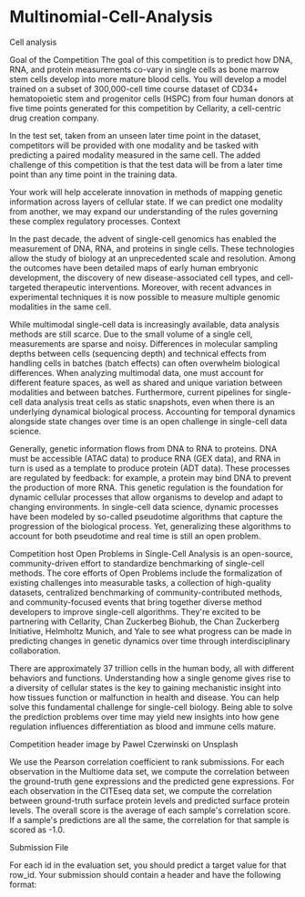 # Multinomial-Cell-Analysis
 Cell analysis
 
 Goal of the Competition
The goal of this competition is to predict how DNA, RNA, and protein measurements co-vary in single cells as bone marrow stem cells develop into more mature blood cells. You will develop a model trained on a subset of 300,000-cell time course dataset of CD34+ hematopoietic stem and progenitor cells (HSPC) from four human donors at five time points generated for this competition by Cellarity, a cell-centric drug creation company.

In the test set, taken from an unseen later time point in the dataset, competitors will be provided with one modality and be tasked with predicting a paired modality measured in the same cell. The added challenge of this competition is that the test data will be from a later time point than any time point in the training data.

Your work will help accelerate innovation in methods of mapping genetic information across layers of cellular state. If we can predict one modality from another, we may expand our understanding of the rules governing these complex regulatory processes.
 Context
 
In the past decade, the advent of single-cell genomics has enabled the measurement of DNA, RNA, and proteins in single cells. These technologies allow the study of biology at an unprecedented scale and resolution. Among the outcomes have been detailed maps of early human embryonic development, the discovery of new disease-associated cell types, and cell-targeted therapeutic interventions. Moreover, with recent advances in experimental techniques it is now possible to measure multiple genomic modalities in the same cell.

While multimodal single-cell data is increasingly available, data analysis methods are still scarce. Due to the small volume of a single cell, measurements are sparse and noisy. Differences in molecular sampling depths between cells (sequencing depth) and technical effects from handling cells in batches (batch effects) can often overwhelm biological differences. When analyzing multimodal data, one must account for different feature spaces, as well as shared and unique variation between modalities and between batches. Furthermore, current pipelines for single-cell data analysis treat cells as static snapshots, even when there is an underlying dynamical biological process. Accounting for temporal dynamics alongside state changes over time is an open challenge in single-cell data science.

Generally, genetic information flows from DNA to RNA to proteins. DNA must be accessible (ATAC data) to produce RNA (GEX data), and RNA in turn is used as a template to produce protein (ADT data). These processes are regulated by feedback: for example, a protein may bind DNA to prevent the production of more RNA. This genetic regulation is the foundation for dynamic cellular processes that allow organisms to develop and adapt to changing environments. In single-cell data science, dynamic processes have been modeled by so-called pseudotime algorithms that capture the progression of the biological process. Yet, generalizing these algorithms to account for both pseudotime and real time is still an open problem.

Competition host Open Problems in Single-Cell Analysis is an open-source, community-driven effort to standardize benchmarking of single-cell methods. The core efforts of Open Problems include the formalization of existing challenges into measurable tasks, a collection of high-quality datasets, centralized benchmarking of community-contributed methods, and community-focused events that bring together diverse method developers to improve single-cell algorithms. They're excited to be partnering with Cellarity, Chan Zuckerbeg Biohub, the Chan Zuckerberg Initiative, Helmholtz Munich, and Yale to see what progress can be made in predicting changes in genetic dynamics over time through interdisciplinary collaboration.

There are approximately 37 trillion cells in the human body, all with different behaviors and functions. Understanding how a single genome gives rise to a diversity of cellular states is the key to gaining mechanistic insight into how tissues function or malfunction in health and disease. You can help solve this fundamental challenge for single-cell biology. Being able to solve the prediction problems over time may yield new insights into how gene regulation influences differentiation as blood and immune cells mature.

Competition header image by Pawel Czerwinski on Unsplash

We use the Pearson correlation coefficient to rank submissions. For each observation in the Multiome data set, we compute the correlation between the ground-truth gene expressions and the predicted gene expressions. For each observation in the CITEseq data set, we compute the correlation between ground-truth surface protein levels and predicted surface protein levels. The overall score is the average of each sample's correlation score. If a sample's predictions are all the same, the correlation for that sample is scored as -1.0.

Submission File

For each id in the evaluation set, you should predict a target value for that row_id. Your submission should contain a header and have the following format:

